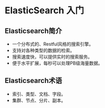 # ElasticSearch 入门

## Elasticsearch简介

- 一个分布式的、Restful风格的搜索引擎。
- 支持对各种类型的数据的检索。
- 搜索速度快，可以提供实时的搜索服务。
- 便于水平扩展，每秒可以处理PB级海量数据。

## Elasticsearch术语

- 索引、类型、文档、字段。
- 集群、节点、分片、副本。